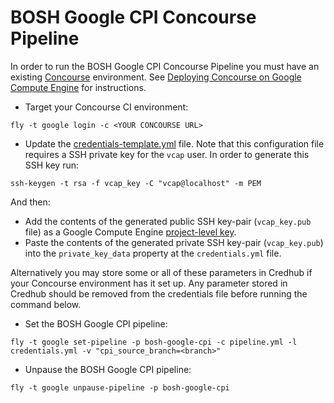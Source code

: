 # BOSH Google CPI Concourse Pipeline

In order to run the BOSH Google CPI Concourse Pipeline you must have an existing [Concourse](http://concourse.ci) environment. See [Deploying Concourse on Google Compute Engine](https://github.com/cloudfoundry-incubator/bosh-google-cpi-release/blob/master/docs/deploy_concourse.md) for instructions.

* Target your Concourse CI environment:

```
fly -t google login -c <YOUR CONCOURSE URL>
```

* Update the [credentials-template.yml](https://github.com/cloudfoundry-incubator/bosh-google-cpi-release/blob/master/ci/credentials-template.yml) file. Note that this configuration file requires a SSH private key for the `vcap` user. In order to generate this SSH key run:

 ```
 ssh-keygen -t rsa -f vcap_key -C "vcap@localhost" -m PEM
 ```

 And then:
 * Add the contents of the generated public SSH key-pair (`vcap_key.pub` file) as a Google Compute Engine [project-level key](https://cloud.google.com/compute/docs/instances/adding-removing-ssh-keys#project-wide).
 * Paste the contents of the generated private SSH key-pair (`vcap_key.pub`) into the `private_key_data` property at the `credentials.yml` file.

 Alternatively you may store some or all of these parameters in Credhub if your Concourse environment has it set up. Any parameter stored in Credhub should be removed from the credentials file before running the command below.

* Set the BOSH Google CPI pipeline:

```
fly -t google set-pipeline -p bosh-google-cpi -c pipeline.yml -l credentials.yml -v "cpi_source_branch=<branch>"
```

* Unpause the BOSH Google CPI pipeline:

```
fly -t google unpause-pipeline -p bosh-google-cpi
```
